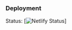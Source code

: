 ### Deployment
Status: [![Netlify Status](https://api.netlify.com/api/v1/badges/7e987058-a5ce-4996-9fb0-5c25c42d29fa/deploy-status)]

